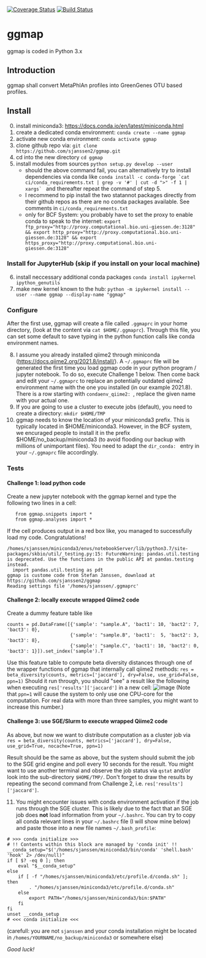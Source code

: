 [![Coverage Status](https://coveralls.io/repos/github/sjanssen2/ggmap/badge.svg?branch=master)](https://coveralls.io/github/sjanssen2/ggmap?branch=master)
[![Build Status](https://travis-ci.org/sjanssen2/ggmap.svg?branch=master)](https://travis-ci.org/sjanssen2/ggmap)

# ggmap
ggmap is coded in Python 3.x

## Introduction
ggmap shall convert MetaPhlAn profiles into GreenGenes OTU based profiles.

## Install
 0. install miniconda3: https://docs.conda.io/en/latest/miniconda.html
 1. create a dedicated conda environment: `conda create --name ggmap`
 2. activate new conda environment: `conda activate ggmap`
 3. clone github repo via: `git clone https://github.com/sjanssen2/ggmap.git`
 4. cd into the new directory `cd ggmap`
 5. install modules from sources `python setup.py develop --user`
     * should the above command fail, you can alternatively try to install dependencies via conda like ``conda install -c conda-forge `cat ci/conda_requirements.txt | grep -v '#' | cut -d ">" -f 1 | xargs` `` and thereafter repeat the command of step 5.
     * I recommend to pip install the two statannot packages directly from their github repos as there are no conda packages available. See comments in `ci/conda_requirements.txt`
     * only for BCF System: you probably have to set the proxy to enable conda to speak to the internet: `export ftp_proxy="http://proxy.computational.bio.uni-giessen.de:3128" && export http_proxy="http://proxy.computational.bio.uni-giessen.de:3128" && export https_proxy="http://proxy.computational.bio.uni-giessen.de:3128"`

### Install for JupyterHub (skip if you install on your local machine)
 6. install neccessary additional conda packages `conda install ipykernel ipython_genutils`
 7. make new kernel known to the hub: `python -m ipykernel install --user --name ggmap --display-name "ggmap"`

### Configure
 After the first use, ggmap will create a file called `.ggmaprc` in your home directory, (look at the content via `cat $HOME/.ggmaprc`). Through this file, you can set some default to save typing in the python function calls like conda environment names.
 
 8. I assume you already installed qiime2 through miniconda (https://docs.qiime2.org/2021.8/install/). A `~/.ggmaprc` file will be generated the first time you load ggmap code in your python program / jupyter notebook. To do so, execute Challenge 1 below. Then come back and edit your `~/.ggmaprc` to replace an potentially outdated qiime2 environment name with the one you installed (in our example 2021.8). There is a row starting with `condaenv_qiime2: `, replace the given name with your actual one.
 9. If you are going to use a cluster to execute jobs (default), you need to create a directory: `mkdir $HOME/TMP` 
 10. ggmap needs to know the location of your miniconda3 prefix. This is typically located in $HOME/miniconda3. However, in the BCF system, we encuraged people to install it in the prefix $HOME/no_backup/miniconda3 (to avoid flooding our backup with millions of unimportant files). You need to adapt the `dir_conda: ` entry in your `~/.ggmaprc` file accordingly.
 
### Tests
#### Challenge 1: load python code
Create a new jupyter notebook with the ggmap kernel and type the following two lines in a cell:
```
   from ggmap.snippets import *
   from ggmap.analyses import *
```
If the cell produces output in a red box like, you managed to successfully load my code. Congratulations!
```
/homes/sjanssen/miniconda3/envs/notebookServer/lib/python3.7/site-packages/skbio/util/_testing.py:15: FutureWarning: pandas.util.testing is deprecated. Use the functions in the public API at pandas.testing instead.
  import pandas.util.testing as pdt
ggmap is custome code from Stefan Janssen, download at https://github.com/sjanssen2/ggmap
Reading settings file '/homes/sjanssen/.ggmaprc'
```
#### Challenge 2: locally execute wrapped Qiime2 code
Create a dummy feature table like
```
counts = pd.DataFrame([{'sample': "sample.A", 'bact1': 10, 'bact2': 7, 'bact3': 0}, 
                       {'sample': "sample.B", 'bact1':  5, 'bact2': 3, 'bact3': 8},
                       {'sample': "sample.C", 'bact1': 10, 'bact2': 0, 'bact3': 1}]).set_index('sample').T
```                       
Use this feature table to compute beta diversity distances through one of the wrapper functions of ggmap that internally call qiime2 methods:
`res = beta_diversity(counts, metrics=['jaccard'], dry=False, use_grid=False, ppn=1)`
Should it run through, you should "see" a result like the following when executing `res['results']['jaccard']` in a new cell:
![image](https://user-images.githubusercontent.com/11960616/134654180-17892128-8258-45a4-b6c3-7d51fc933bee.png)
(Note that `ppn=1` will cause the system to only use one CPU-core for the computation. For real data with more than three samples, you might want to increase this number.)

#### Challenge 3: use SGE/Slurm to execute wrapped Qiime2 code
As above, but now we want to distribute computation as a cluster job via `res = beta_diversity(counts, metrics=['jaccard'], dry=False, use_grid=True, nocache=True, ppn=1)`

Result should be the same as above, but the system should submit the job to the SGE grid engine and poll every 10 seconds for the result. You might want to use another terminal and observe the job status via `qstat` and/or look into the sub-directory `$HOME/TMP/`. Don't forget to draw the results by repeating the second command from Challenge 2, i.e. `res['results']['jaccard']`.

11. You might encounter issues with conda environment activation if the job runs through the SGE cluster. This is likely due to the fact that an SGE job does **not** load information from your `~/.bashrc`. You can try to copy all conda relevant lines in your `~/.bashrc` file (I will show mine below) and paste those into a new file names `~/.bash_profile`:

```
# >>> conda initialize >>>
# !! Contents within this block are managed by 'conda init' !!
__conda_setup="$('/homes/sjanssen/miniconda3/bin/conda' 'shell.bash' 'hook' 2> /dev/null)"
if [ $? -eq 0 ]; then
    eval "$__conda_setup"
else
    if [ -f "/homes/sjanssen/miniconda3/etc/profile.d/conda.sh" ]; then
        . "/homes/sjanssen/miniconda3/etc/profile.d/conda.sh"
    else
        export PATH="/homes/sjanssen/miniconda3/bin:$PATH"
    fi
fi
unset __conda_setup
# <<< conda initialize <<<
```
(carefull: you are not `sjanssen` and your conda installation might be located in `/homes/YOURNAME/no_backup/miniconda3` or somewhere else)

*Good luck!*
